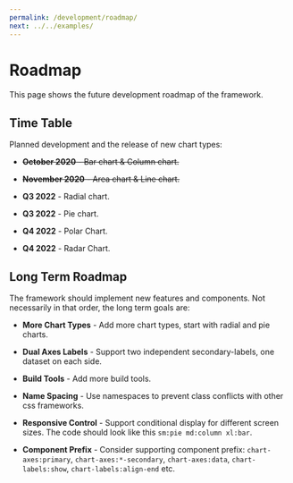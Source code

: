 ```yaml
---
permalink: /development/roadmap/
next: ../../examples/
---
```


# Roadmap

This page shows the future development roadmap of the framework.

## Time Table

Planned development and the release of new chart types:

* ~~**October 2020** - Bar chart & Column chart.~~

* ~~**November 2020** - Area chart & Line chart.~~

* **Q3 2022** - Radial chart.

* **Q3 2022** - Pie chart.

* **Q4 2022** - Polar Chart.

* **Q4 2022** - Radar Chart.

## Long Term Roadmap

The framework should implement new features and components. Not necessarily in that order, the long term goals are:

* **More Chart Types** - Add more chart types, start with radial and pie charts.

* **Dual Axes Labels** - Support two independent secondary-labels, one dataset on each side.

* **Build Tools** - Add more build tools.

* **Name Spacing** - Use namespaces to prevent class conflicts with other css frameworks.

* **Responsive Control** - Support conditional display for different screen sizes. The code should look like this `sm:pie md:column xl:bar`.

* **Component Prefix** - Consider supporting component prefix: `chart-axes:primary`, `chart-axes:*-secondary`, `chart-axes:data`, `chart-labels:show`, `chart-labels:align-end` etc.
